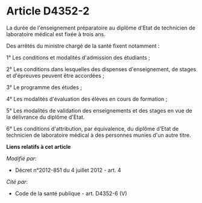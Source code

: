 # Article D4352-2

La durée de l'enseignement préparatoire au diplôme d'Etat de technicien de laboratoire médical est fixée à trois ans. 

Des arrêtés du ministre chargé de la santé fixent notamment : 

1° Les conditions et modalités d'admission des étudiants ; 

2° Les conditions dans lesquelles des dispenses d'enseignement, de stages et d'épreuves peuvent être accordées ; 

3° Le programme des études ; 

4° Les modalités d'évaluation des élèves en cours de formation ; 

5° Les modalités de validation des enseignements et des stages en vue de la délivrance du diplôme d'Etat. 

6° Les conditions d'attribution, par équivalence, du diplôme d'Etat de technicien de laboratoire médical à des personnes
munies d'un autre titre.

**Liens relatifs à cet article**

_Modifié par_:

  - Décret n°2012-851 du 4 juillet 2012 - art. 4

_Cité par_:

  - Code de la santé publique - art. D4352-6 (V)
